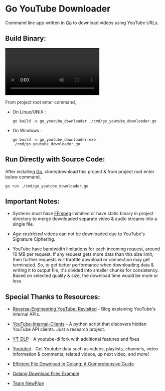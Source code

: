 
# Go YouTube Downloader

Command line app written in [Go](https://go.dev) to download videos using YouTube URLs.

## Build Binary:

![Build Binary](https://github.com/apchavan/go-youtube-downloader/demo_clips/build_clip.mp4)

From project root enter command,

- On Linux/UNIX :

    `go build -o go_youtube_downloader ./cmd/go_youtube_downloader.go`

- On Windows :

    `go build -o go_youtube_downloader.exe ./cmd/go_youtube_downloader.go`

## Run Directly with Source Code:

After installing [Go](https://go.dev), clone/download this project & from project root enter below command,

`go run ./cmd/go_youtube_downloader.go`

## Important Notes:

- Systems must have [FFmpeg](https://ffmpeg.org/) installed or have static binary in project directory to merge downloaded separate video & audio streams into a single file.

- _Age-restricted_ videos can not be downloaded due to YouTube's Signature Ciphering.

- YouTube have bandwidth limitations for each incoming request, around 10 MB per request. If any request gets more data than this size limit, then further requests will throttle download or connection may get terminated. So, to get better performance when downloading data & writing it to output file, it's divided into smaller chunks for consistency. Based on selected quality & size, the download time would be more or less.

## Special Thanks to Resources:

- [Reverse-Engineering YouTube: Revisited](https://tyrrrz.me/blog/reverse-engineering-youtube-revisited) - Blog explaining YouTube's internal APIs.

- [YouTube-Internal-Clients](https://github.com/zerodytrash/YouTube-Internal-Clients) - A python script that discovers hidden YouTube API clients. Just a research project.

- [YT-DLP](https://github.com/yt-dlp/yt-dlp) - A youtube-dl fork with additional features and fixes

- [Youtubei](https://github.com/SuspiciousLookingOwl/youtubei) - Get Youtube data such as videos, playlists, channels, video information & comments, related videos, up next video, and more!

- [Efficient File Download In Golang: A Comprehensive Guide](https://marketsplash.com/tutorials/go/golang-download/)

- [Golang Download Files Example](https://golangdocs.com/golang-download-files)

- [Team NewPipe](https://github.com/TeamNewPipe)
